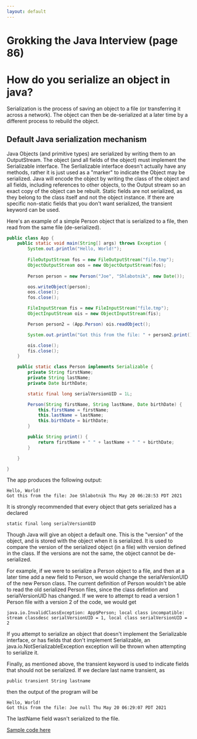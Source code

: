 ```yaml
---
layout: default
---
```

# Grokking the Java Interview (page 86)

# How do you serialize an object in java?


Serialization is the process of saving an object to a file (or transferring it across a network). The object can then be de-serialized at a later time by a different process to rebuild the object. 

## Default Java serialization mechanism

Java Objects (and primitive types) are serialized by writing them to an OutputStream. The object (and all fields of the object) must implement the Serializable interface. The Serlializable interface doesn't actually have any methods, rather it is just used as a "marker" to indicate the Object may be serialized. Java will encode the object by writing the class of the object and all fields, including references to other objects, to the Output stream so an exact copy of the object can be rebuilt. Static fields are not serialized, as they belong to the class itself and not the object instance. If there are specific non-static fields that you don't want serialized, the transient keyword can be used.

Here's an example of a simple Person object that is serialized to a file, then read from the same file (de-serialized).

```java
public class App {
    public static void main(String[] args) throws Exception {
        System.out.println("Hello, World!");
        
        FileOutputStream fos = new FileOutputStream("file.tmp");
        ObjectOutputStream oos = new ObjectOutputStream(fos);
  
        Person person = new Person("Joe", "Shlabotnik", new Date());

        oos.writeObject(person);
        oos.close();
        fos.close();

        FileInputStream fis = new FileInputStream("file.tmp");
        ObjectInputStream ois = new ObjectInputStream(fis);

        Person person2 = (App.Person) ois.readObject();

        System.out.println("Got this from the file: " + person2.print());

        ois.close();
        fis.close();
    }

    public static class Person implements Serializable {
        private String firstName;
        private String lastName;
        private Date birthDate;

        static final long serialVersionUID = 1L;

        Person(String firstName, String lastName, Date birthDate) {
            this.firstName = firstName;
            this.lastName = lastName;
            this.birthDate = birthDate;
        }

        public String print() {
            return firstName + " " + lastName + " " + birthDate;
        }

    }

}
```

The app produces the following output:

```
Hello, World!
Got this from the file: Joe Shlabotnik Thu May 20 06:28:53 PDT 2021
```

It is strongly recommended that every object that gets serialized has a declared
```
static final long serialVersionUID
```
Though Java will give an object a default one. This is the "version" of the object, and is stored with the object when it is serialized. It is used to compare the version of the serialized object (in a file) with version defined in the class. If the versions are not the same, the object cannot be de-serialized. 

For example, if we were to serialize a Person object to a file, and then at a later time add a new field to Person, we would change the serialVersionUID of the new Person class. The current definition of Person wouldn't be able to read the old serialized Person files, since the class defintion and serialVersionUID has changed. If we were to attempt to read a version 1 Person file with a version 2 of the code, we would get

```
java.io.InvalidClassException: App$Person; local class incompatible: stream classdesc serialVersionUID = 1, local class serialVersionUID = 2
```

If you attempt to serialize an object that doesn't implement the Serializable interface, or has fields that don't implement Serializable, an java.io.NotSerializableException exception will be thrown when attempting to serialize it.

Finally, as mentioned above, the transient keyword is used to indicate fields that should not be serialized. If we declare last name transient, as
```
public transient String lastname
```
then the output of the program will be
```
Hello, World!
Got this from the file: Joe null Thu May 20 06:29:07 PDT 2021
```

The lastName field wasn't serialized to the file.

[Sample code here](https://github.com/gahokas/grokking)
